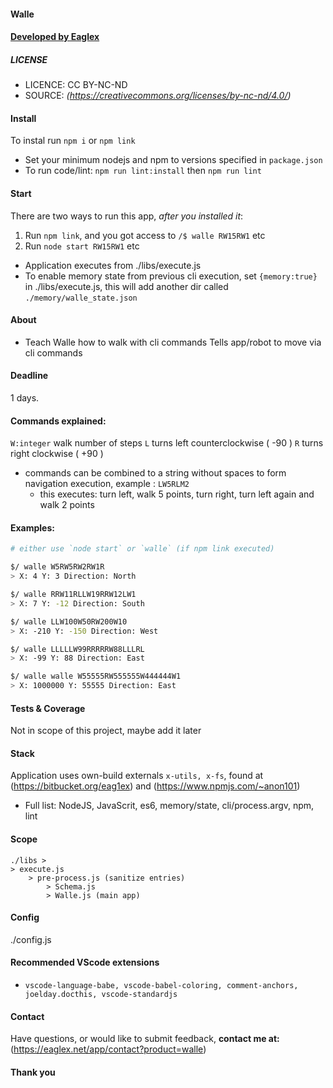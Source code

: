 
#### Walle
#### [ Developed by Eaglex ](http://eaglex.net)


##### LICENSE
* LICENCE: CC BY-NC-ND
* SOURCE: _(https://creativecommons.org/licenses/by-nc-nd/4.0/)_


#### Install
To instal run `npm i` or `npm link`
- Set your minimum nodejs and npm to versions specified in `package.json`
- To run code/lint: `npm run lint:install` then `npm run lint`


#### Start
There are two ways to run this app, _after you installed it_:
1. Run `npm link`, and you got access to `/$ walle RW15RW1` etc
2. Run `node start RW15RW1` etc
- Application executes from ./libs/execute.js
- To enable memory state from previous cli execution, set `{memory:true}` in ./libs/execute.js, this will add another dir called `./memory/walle_state.json`


#### About
- Teach Walle how to walk with cli commands
Tells app/robot to move via cli commands
  

#### Deadline
1 days.


#### Commands explained:
`W:integer` walk number of steps
`L` turns left counterclockwise ( -90 )
`R` turns right clockwise ( +90 )

* commands can be combined to a string without spaces to form navigation execution, example : `LW5RLM2`
	- this executes: turn left, walk 5 points, turn right, turn left again and walk 2 points


#### Examples:
```sh
# either use `node start` or `walle` (if npm link executed)

$/ walle W5RW5RW2RW1R
> X: 4 Y: 3 Direction: North

$/ walle RRW11RLLW19RRW12LW1
> X: 7 Y: -12 Direction: South

$/ walle LLW100W50RW200W10
> X: -210 Y: -150 Direction: West

$/ walle LLLLLW99RRRRRW88LLLRL
> X: -99 Y: 88 Direction: East

$/ walle walle W55555RW555555W444444W1
> X: 1000000 Y: 55555 Direction: East

```


#### Tests & Coverage
Not in scope of this project, maybe add it later
  

#### Stack
Application uses own-build externals `x-utils, x-fs`, found at (https://bitbucket.org/eag1ex) and (https://www.npmjs.com/~anon101)
* Full list: NodeJS, JavaScrit, es6, memory/state, cli/process.argv, npm, lint


#### Scope
```
./libs >
> execute.js
	> pre-process.js (sanitize entries)
		> Schema.js
		> Walle.js (main app)
```

 
#### Config
./config.js


#### Recommended VScode extensions
-  `vscode-language-babe, vscode-babel-coloring, comment-anchors, joelday.docthis, vscode-standardjs`


#### Contact
Have questions, or would like to submit feedback, **contact me at:** (https://eaglex.net/app/contact?product=walle)


#### Thank you